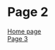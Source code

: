 <h1>Page 2</h1>

<p>
  <a href="index.html">Home page</a> <br>
  <a href="page3.html">Page 3</a>
</p>

